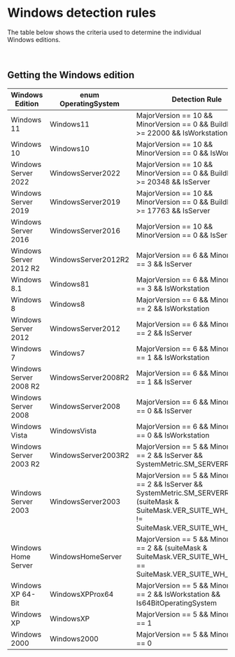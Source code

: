 # Windows detection rules

The table below shows the criteria used to determine the individual Windows editions. 

$~$

## Getting the Windows edition

| Windows Edition  | enum OperatingSystem  | Detection Rule |
| -------------         | -------------         | ------------- |
| Windows 11            | Windows11             | MajorVersion == 10 && MinorVersion == 0 && BuildNumber >= 22000 && IsWorkstation
| Windows 10            | Windows10             | MajorVersion == 10 && MinorVersion == 0 && IsWorkstation
| Windows Server 2022   | WindowsServer2022		| MajorVersion == 10 && MinorVersion == 0 && BuildNumber >= 20348 && IsServer
| Windows Server 2019   | WindowsServer2019		| MajorVersion == 10 && MinorVersion == 0 && BuildNumber >= 17763 && IsServer
| Windows Server 2016   | WindowsServer2016		| MajorVersion == 10 && MinorVersion == 0 && IsServer
| Windows Server 2012 R2| WindowsServer2012R2   | MajorVersion == 6 && MinorVersion == 3 && IsServer
| Windows 8.1           | Windows81             | MajorVersion == 6 && MinorVersion == 3 && IsWorkstation
| Windows 8             | Windows8              | MajorVersion == 6 && MinorVersion == 2 && IsWorkstation
| Windows Server 2012   | WindowsServer2012     | MajorVersion == 6 && MinorVersion == 2 && IsServer
| Windows 7             | Windows7              | MajorVersion == 6 && MinorVersion == 1 && IsWorkstation
| Windows Server 2008 R2| WindowsServer2008R2   | MajorVersion == 6 && MinorVersion == 1 && IsServer
| Windows Server 2008   | WindowsServer2008     | MajorVersion == 6 && MinorVersion == 0 && IsServer
| Windows Vista         | WindowsVista          | MajorVersion == 6 && MinorVersion == 0 && IsWorkstation
| Windows Server 2003 R2| WindowsServer2003R2   | MajorVersion == 5 && MinorVersion == 2 && IsServer && SystemMetric.SM_SERVERR2 != 0
| Windows Server 2003   | WindowsServer2003     | MajorVersion == 5 && MinorVersion == 2 && IsServer && SystemMetric.SM_SERVERR2 = 0 && (suiteMask & SuiteMask.VER_SUITE_WH_SERVER) != SuiteMask.VER_SUITE_WH_SERVER
| Windows Home Server   | WindowsHomeServer     | MajorVersion == 5 && MinorVersion == 2 && (suiteMask & SuiteMask.VER_SUITE_WH_SERVER) == SuiteMask.VER_SUITE_WH_SERVER
| Windows XP 64-Bit     | WindowsXPProx64       | MajorVersion == 5 && MinorVersion == 2 && IsWorkstation && Is64BitOperatingSystem
| Windows XP            | WindowsXP             | MajorVersion == 5 && MinorVersion == 1
| Windows 2000          | Windows2000           | MajorVersion == 5 && MinorVersion == 0


